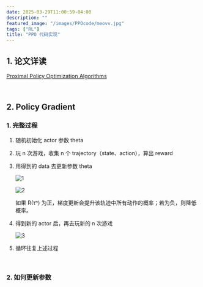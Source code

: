 ```yaml
---
date: 2025-03-29T11:00:59-04:00
description: ""
featured_image: "/images/PPOcode/meovv.jpg"
tags: ["RL"]
title: "PPO 代码实现"
---
```


## 1. 论文详读

[Proximal Policy Optimization Algorithms](https://arxiv.org/abs/1707.06347)

&nbsp;

## 2. Policy Gradient

### 1. 完整过程

1. 随机初始化 actor 参数 theta

2. 玩 n 次游戏，收集 n 个 trajectory（state、action），算出 reward

3. 用得到的 data 去更新参数 theta

   ![1](/Users/aijunyang/DearAJ.github.io/static/images/PPOcode/1.png)

   ![2](/Users/aijunyang/DearAJ.github.io/static/images/PPOcode/2.png)

   如果 R(τⁿ) 为正，梯度更新会提升该轨迹中所有动作的概率；若为负，则降低概率。

   <!--more-->

4. 得到新的 actor 后，再去玩新的 n 次游戏

   ![3](/Users/aijunyang/DearAJ.github.io/static/images/PPOcode/3.png)

5. 循环往复上述过程

&nbsp;

### 2. 如何更新参数



